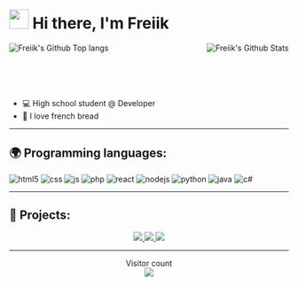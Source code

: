 <h1><img src="https://cdn.discordapp.com/emojis/853981345305722880.gif" width="35"/> Hi there, I'm Freiik</h1>

<a href="https://github.com/FreiikDev"><img align="right" alt="Freiik's Github Stats" src="https://github-readme-stats.vercel.app/api?username=FreiikDev&show_icons=true&theme=discord_old_blurple" /></a>
<a href="https://github.com/FreiikDev"><img align="left" alt="Freiik's Github Top langs" src="https://github-readme-stats.vercel.app/api/top-langs/?username=FreiikDev&layout=compact&theme=discord_old_blurple" /></a>
\
&nbsp;
\
&nbsp;
\
&nbsp;
\
&nbsp;
- 💻 High school student @ Developer
- 🥖 I love french bread
---

## 🌍 Programming languages:
<p>
  <img alt="html5" src="https://img.shields.io/badge/-HTML5-E34F26?style=flat-square&logo=html5&logoColor=white" />
  <img alt="css" src="https://img.shields.io/badge/-CSS-00A6FF?style=flat-square&logo=css3&logoColor=white" />
  <img alt="js" src="https://img.shields.io/badge/-Javascript-FFEE00?style=flat-square&logo=javascript&logoColor=black" />
  <img alt="php" src="https://img.shields.io/badge/-PHP-FFB120?style=flat-square&logo=php&logoColor=white" />
  <img alt="react" src="https://img.shields.io/badge/-React-45B8D8?style=flat-square&logo=react&logoColor=white" />
  <img alt="nodejs" src="https://img.shields.io/badge/-NodeJS-43853D?style=flat-square&logo=Node.js&logoColor=white" />
  <img alt="python" src="https://img.shields.io/badge/-Python-21B500?style=flat-square&logo=python&logoColor=white" />
  <img alt="java" src="https://img.shields.io/badge/-Java-4495CF?style=flat-square&logo=java&logoColor=white" />
  <img alt="c#" src="https://img.shields.io/badge/-C%20Sharp-44CF90?style=flat-square&logo=c%20sharp&logoColor=white" />
</p>

---

## 🚩 Projects:
<div align="center"> 
<a href="https://github.com/FreiikDev/ScreenshotEmbedder">
  <img src="https://github-readme-stats.vercel.app/api/pin/?username=FreiikDev&repo=ScreenshotEmbedder&theme=discord_old_blurple" />
</a>
<a href="https://github.com/FreiikDev/djs-giveaways">
  <img src="https://github-readme-stats.vercel.app/api/pin/?username=FreiikDev&repo=djs-giveaways&theme=discord_old_blurple" />
</a>
<a href="https://github.com/FreiikDev/discord-addons">
  <img src="https://github-readme-stats.vercel.app/api/pin/?username=FreiikDev&repo=discord-addons&theme=discord_old_blurple" />
</a>

---

  Visitor count<br>
  <img src="https://profile-counter.glitch.me/freiikdev/count.svg" />
</div>

